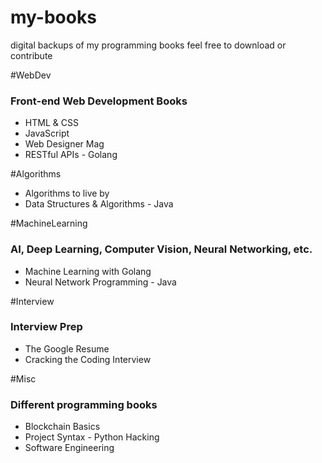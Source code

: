 # my-books
digital backups of my programming books
feel free to download or contribute

#WebDev
<h3>Front-end Web Development Books</h3>
<ul>
	<li>HTML & CSS</li>
	<li>JavaScript</li>
	<li>Web Designer Mag</li>
	<li>RESTful APIs - Golang</li>
</ul>

#Algorithms
<ul>
	<li>Algorithms to live by</li>
	<li>Data Structures & Algorithms - Java</li>
</ul>

#MachineLearning
<h3>AI, Deep Learning, Computer Vision, Neural Networking, etc.</h3>
<ul>
	<li>Machine Learning with Golang</li>
	<li>Neural Network Programming - Java</li>
</ul>

#Interview
<h3>Interview Prep</h3>
<ul>
	<li>The Google Resume</li>
	<li>Cracking the Coding Interview</li>
</ul>

#Misc
<h3>Different programming books</h3>
<ul>
	<li>Blockchain Basics</li>
	<li>Project Syntax - Python Hacking</li>
	<li>Software Engineering</li>
</ul>